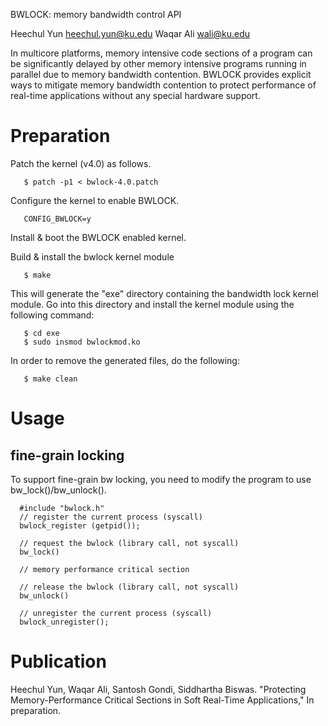 BWLOCK: memory bandwidth control API 

Heechul Yun <heechul.yun@ku.edu>
Waqar Ali   <wali@ku.edu>

In multicore platforms, memory intensive code sections of a program can be significantly 
delayed by other memory intensive programs running in parallel due to memory bandwidth contention. 
BWLOCK provides explicit ways to mitigate memory bandwidth contention to protect performance of 
real-time applications without any special hardware support. 

Preparation
===========

Patch the kernel (v4.0) as follows. 

```
   $ patch -p1 < bwlock-4.0.patch 
```

Configure the kernel to enable BWLOCK.

```
   CONFIG_BWLOCK=y
```

Install & boot the BWLOCK enabled kernel. 

Build & install the bwlock kernel module
```
   $ make
```

This will generate the "exe" directory containing the bandwidth lock kernel module. Go into this directory and install the kernel module using the following command:

```
   $ cd exe
   $ sudo insmod bwlockmod.ko 
```
In order to remove the generated files, do the following:

```
   $ make clean
```

Usage
==========

## fine-grain locking

To support fine-grain bw locking, you need to modify the program to use 
bw_lock()/bw_unlock(). 

```
  #include "bwlock.h"
  // register the current process (syscall)
  bwlock_register (getpid());
  
  // request the bwlock (library call, not syscall)
  bw_lock()
  
  // memory performance critical section
  
  // release the bwlock (library call, not syscall)
  bw_unlock()
  
  // unregister the current process (syscall)
  bwlock_unregister();

```

Publication
=============

Heechul Yun, Waqar Ali, Santosh Gondi, Siddhartha Biswas. "Protecting Memory-Performance Critical Sections in Soft Real-Time Applications," In preparation.



